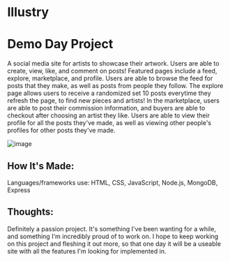 # Illustry

# Demo Day Project

A social media site for artists to showcase their artwork. Users are able to create, view, like, and comment on posts! Featured pages include a feed, explore, marketplace, and profile. Users are able to browse the feed for posts that they make, as well as posts from people they follow. The explore page allows users to receive a randomized set 10 posts everytime they refresh the page, to find new pieces and artists! In the marketplace, users are able to post their commission information, and buyers are able to checkout after choosing an artist they like. Users are able to view their profile for all the posts they've made, as well as viewing other people's profiles for other posts they've made. 


![image](https://user-images.githubusercontent.com/102040536/175072943-609c33f1-fbc1-44ed-a45e-f72312613d8e.png)



## How It's Made:

Languages/frameworks use: HTML, CSS, JavaScript, Node.js, MongoDB, Express

## Thoughts:

Definitely a passion project. It's something I've been wanting for a while, and something I'm incredibly proud of to work on. I hope to keep working on this project and fleshing it out more, so that one day it will be a useable site with all the features I'm looking for implemented in. 
